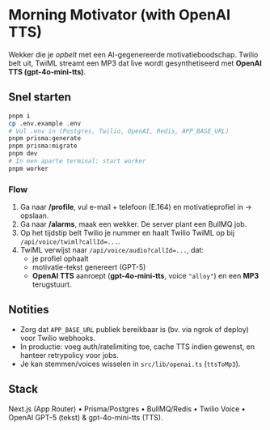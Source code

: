 # Morning Motivator (with OpenAI TTS)

Wekker die je *opbelt* met een AI-gegenereerde motivatieboodschap. Twilio belt uit, TwiML **<Play>** streamt een MP3 dat live wordt gesynthetiseerd met **OpenAI TTS (gpt-4o-mini-tts)**.

## Snel starten

```bash
pnpm i
cp .env.example .env
# Vul .env in (Postgres, Twilio, OpenAI, Redis, APP_BASE_URL)
pnpm prisma:generate
pnpm prisma:migrate
pnpm dev
# In een aparte terminal: start worker
pnpm worker
```

### Flow
1) Ga naar **/profile**, vul e-mail + telefoon (E.164) en motivatieprofiel in → opslaan.
2) Ga naar **/alarms**, maak een wekker. De server plant een BullMQ job.
3) Op het tijdstip belt Twilio je nummer en haalt Twilio TwiML op bij `/api/voice/twiml?callId=...`.
4) TwiML **<Play>** verwijst naar `/api/voice/audio?callId=...`, dat:
   - je profiel ophaalt
   - motivatie-tekst genereert (GPT-5)
   - **OpenAI TTS** aanroept (**gpt-4o-mini-tts**, voice `"alloy"`) en een **MP3** terugstuurt.

## Notities
- Zorg dat `APP_BASE_URL` publiek bereikbaar is (bv. via ngrok of deploy) voor Twilio webhooks.
- In productie: voeg auth/ratelimiting toe, cache TTS indien gewenst, en hanteer retrypolicy voor jobs.
- Je kan stemmen/voices wisselen in `src/lib/openai.ts` (`ttsToMp3`).

## Stack
Next.js (App Router) • Prisma/Postgres • BullMQ/Redis • Twilio Voice • OpenAI GPT-5 (tekst) & gpt-4o-mini-tts (TTS).
